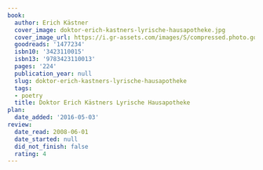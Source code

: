 ```yaml
---
book:
  author: Erich Kästner
  cover_image: doktor-erich-kastners-lyrische-hausapotheke.jpg
  cover_image_url: https://i.gr-assets.com/images/S/compressed.photo.goodreads.com/books/1337433439l/1477234._SX98_.jpg
  goodreads: '1477234'
  isbn10: '3423110015'
  isbn13: '9783423110013'
  pages: '224'
  publication_year: null
  slug: doktor-erich-kastners-lyrische-hausapotheke
  tags:
  - poetry
  title: Doktor Erich Kästners Lyrische Hausapotheke
plan:
  date_added: '2016-05-03'
review:
  date_read: 2008-06-01
  date_started: null
  did_not_finish: false
  rating: 4
---
```

